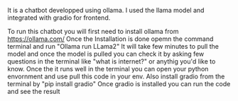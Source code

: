 It is a chatbot developped using ollama. I used the llama model and integrated with gradio for frontend.

To run this chatbot you will first need to install ollama from https://ollama.com/
Once the Installation is done opemn the command terminal and run "Ollama run LLama2"
It will take few minutes to pull the model and once the model is pulled you can check it by asking few questions in the terminal like "what is internet?" or anythig you'd like to know.
Once the it runs well in the terminal you can open your python envornment and use pull this code in your env.
Also install gradio from the terminal by "pip install gradio"
Once gradio is installed you can run the code and see the result

